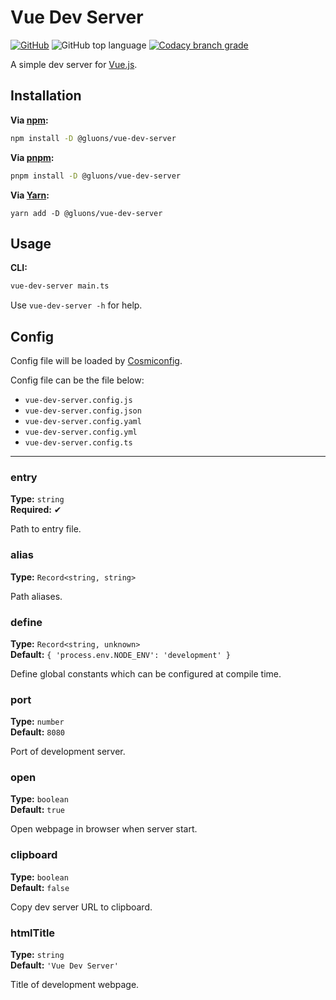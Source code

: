 # Vue Dev Server

[![GitHub](https://img.shields.io/github/license/gluons/vue-dev-server?style=flat-square)](./LICENSE)
![GitHub top language](https://img.shields.io/github/languages/top/gluons/vue-dev-server?style=flat-square)
[![Codacy branch grade](https://img.shields.io/codacy/grade/29cc5dc9c8ac4f5ca3ded76a0feda5ae/master?style=flat-square)](https://www.codacy.com/manual/gluons/vue-dev-server)

A simple dev server for [Vue.js](https://vuejs.org/).

## Installation

**Via [npm](https://www.npmjs.com/):**
```bash
npm install -D @gluons/vue-dev-server
```

**Via [pnpm](https://pnpm.js.org/):**
```bash
pnpm install -D @gluons/vue-dev-server
```

**Via [Yarn](https://yarnpkg.com/):**
```basn
yarn add -D @gluons/vue-dev-server
```

## Usage

**CLI:**
```bash
vue-dev-server main.ts
```

Use `vue-dev-server -h` for help.

## Config

Config file will be loaded by [Cosmiconfig](https://github.com/davidtheclark/cosmiconfig).

Config file can be the file below:
- `vue-dev-server.config.js`
- `vue-dev-server.config.json`
- `vue-dev-server.config.yaml`
- `vue-dev-server.config.yml`
- `vue-dev-server.config.ts`

---

### entry
**Type:** `string`  
**Required:** ✔

Path to entry file.

### alias
**Type:** `Record<string, string>`

Path aliases.

### define
**Type:** `Record<string, unknown>`  
**Default:** `{ 'process.env.NODE_ENV': 'development' }`

Define global constants which can be configured at compile time.

### port
**Type:** `number`  
**Default:** `8080`

Port of development server.

### open
**Type:** `boolean`  
**Default:** `true`

Open webpage in browser when server start.

### clipboard
**Type:** `boolean`  
**Default:** `false`

Copy dev server URL to clipboard.

### htmlTitle
**Type:** `string`  
**Default:** `'Vue Dev Server'`

Title of development webpage.
